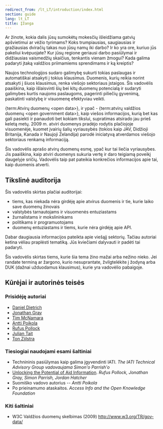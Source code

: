 ```yaml
---
redirect_from: /lt_LT/introduction/index.html
section: guide
lang: lt_LT
title: Įžanga
---
```


Ar žinote, kokia dalis jūsų sumokėtų mokesčių išleidžiama gatvių apšvietimui ar vėžio tyrimams? Koks trumpiausias, saugiausias ir gražiausias dviračių takas nuo jūsų namų iki darbo? Ir ko yra ore, kuriuo jūs pakeliui kvėpuojate? Kur jūsų regione geriausi darbo pasiūlymai ir didžiausias vaismedžių skaičius, tenkantis vienam žmogui? Kada galima padaryti įtaką valdžios priimamiems sprendimams ir ką kreiptis?

Naujos technologijos sudaro galimybę sukurti tokias paslaugas ir automatiškai atsakyti į tokius klausimus. Duomenis, kurių reikia norint atsakyti į šiuos klausimus, renka viešojo sektoriaus įstaigos. Šis vadovėlis paaiškina, kaip išlaisvinti šių bei kitų duomenų potencialą ir sudaryti galimybes kurtis naujoms paslaugoms, pagerinti piliečių gyvenimą, paskatinti valstybę ir visuomenę efektyviau veikti.

{term:Atvirų duomenų \<open data\>}, ir ypač - {term:atvirų valdžios duomenų \<open government data\>}, kaip viešos informacijos, kurią bet kas gali pasiekti ir panaudoti bet kokiam tikslui, supratimas atsirado jau prieš keletą metų. 2009 m. atviri duomenys pradėjo rodytis plačiojoje visuomenėje, kuomet įvairių šalių vyriausybės (tokios kaip JAV, Didžioji Britanija, Kanada ir Naujoji Zelandija) parodė iniciatyvą atverdamos viešojo sektoriaus renkamą informaciją.

Šis vadovėlis aprašo atvirų duomenų esmę, ypač kur tai liečia vyriausybes. Jis paaiškina, kaip atviri duomenys sukuria vertę ir daro teigiamą poveikį daugelyje sričių. Vadovėlis taip pat pateikia konkrečios informacijos apie tai, kaip duomenis atverti.

## Tikslinė auditorija

Šis vadovėlis skirtas plačiai auditorijai:

-   tiems, kas niekada nėra girdėję apie atvirus duomenis ir tie, kurie laiko save duomenų žinovais
-   valstybės tarnautojams ir visuomenės entuziastams
-   žurnalistams ir mokslininkams
-   politikams ir programuotojams
-   duomenų entuziastams ir tiems, kurie nėra girdėję apie API.

Dabar daugiausia informacijos pateikta apie viešąjį sektorių. Tačiau autoriai ketina vėliau praplėsti tematiką. Jūs kviečiami dalyvauti ir padėti tai padaryti.

Šis vadovėlis skirtas tiems, kurie šia tema žino mažai arba nežino nieko. Jei randate terminą ar žargono, kurio nesuprantate, žvilgtelėkite į žodyną arba DUK (dažnai užduodamus klausimus), kurie yra vadovėlio pabaigoje.

## Kūrėjai ir autorinės teisės

### Prisidėję autoriai

-   [Daniel Dietrich](http://ddie.me/)
-   [Jonathan Gray](http://jonathangray.org/)
-   [Tim McNamara](http://timmcnamara.co.nz)
-   [Antti Poikola](http://apoikola.wordpress.com/)
-   [Rufus Pollock](http://rufuspollock.org/)
-   [Julian Tait](http://www.littlestar.tv/)
-   [Ton Zijlstra](http://www.zylstra.org/)

### Tiesiogiai naudojami esami šaltiniai

-   Technininis pasiūlymas kaip galima įgyvendinti IATI. *The IATI Technical Advisory Group vadovaujama Simon'o Parrish'o*
-   [Unlocking the Potential of Aid Information](http://www.unlockingaid.info/). *Rufus Pollock, Jonathan Gray, Simon Parrish, Jordan Hatcher*
-   Suomiško vadovo autorius -- *Antti Poikola*
-   Po prieinamumo ataskaitos. *Access Info and the Open Knowledge Foundation*

### Kiti šaltiniai

-   W3C Valdžios duomenų skelbimas (2009) <http://www.w3.org/TR/gov-data/>